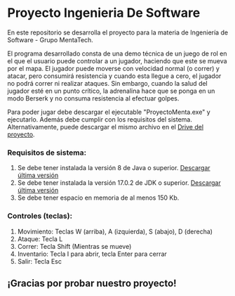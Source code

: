 # Proyecto Ingenieria De Software
En este repositorio se desarrolla el proyecto para la materia de Ingeniería de Software - Grupo MentaTech.

El programa desarrollado consta de una demo técnica de un juego de rol en el que el usuario
puede controlar a un jugador, haciendo que este se mueva por el mapa. El jugador puede moverse 
con velocidad normal (o correr) y atacar, pero consumirá resistencia y cuando esta llegue a
cero, el jugador no podrá correr ni realizar ataques. Sin embargo, cuando la salud del jugador
esté en un punto crítico, la adrenalina hace que se ponga en un modo Berserk y no consuma
resistencia al efectuar golpes.

Para poder jugar debe descargar el ejecutable "ProyectoMenta.exe" y ejecutarlo. Además debe cumplir
con los requisitos del sistema. Alternativamente, puede descargar el mismo archivo en el [Drive del proyecto](https://drive.google.com/drive/folders/1BW4HFX6kANG4QYko7FHFJmRPdNadJzF1?usp=sharing).

### Requisitos de sistema:
1. Se debe tener instalada la versión 8 de Java o superior. [Descargar última versión](https://www.java.com/es/download/)
2. Se debe tener instalada la versión 17.0.2 de JDK o superior. [Descargar última versión](https://www.oracle.com/java/technologies/downloads/)
3. Se debe tener espacio en memoria de al menos 150 Kb.

### Controles (teclas):
1. Movimiento: Teclas W (arriba), A (izquierda), S (abajo), D (derecha)
2. Ataque: Tecla L
3. Correr: Tecla Shift (Mientras se mueve)
4. Inventario: Tecla I para abrir, tecla Enter para cerrar
5. Salir: Tecla Esc

## ¡Gracias por probar nuestro proyecto!
